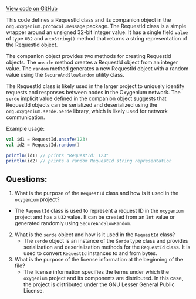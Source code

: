 [View code on GitHub](https://github.com/oxygenium/oxygenium/protocol/src/main/scala/org/oxygenium/protocol/message/RequestId.scala)

This code defines a RequestId class and its companion object in the `org.oxygenium.protocol.message` package. The RequestId class is a simple wrapper around an unsigned 32-bit integer value. It has a single field `value` of type `U32` and a `toString()` method that returns a string representation of the RequestId object.

The companion object provides two methods for creating RequestId objects. The `unsafe` method creates a RequestId object from an integer value. The `random` method generates a new RequestId object with a random value using the `SecureAndSlowRandom` utility class.

The RequestId class is likely used in the larger project to uniquely identify requests and responses between nodes in the Oxygenium network. The `serde` implicit value defined in the companion object suggests that RequestId objects can be serialized and deserialized using the `org.oxygenium.serde.Serde` library, which is likely used for network communication.

Example usage:

```scala
val id1 = RequestId.unsafe(123)
val id2 = RequestId.random()

println(id1) // prints "RequestId: 123"
println(id2) // prints a random RequestId string representation
```
## Questions: 
 1. What is the purpose of the `RequestId` class and how is it used in the `oxygenium` project?
   - The `RequestId` class is used to represent a request ID in the `oxygenium` project and has a `U32` value. It can be created from an `Int` value or generated randomly using `SecureAndSlowRandom`.
2. What is the `serde` object and how is it used in the `RequestId` class?
   - The `serde` object is an instance of the `Serde` type class and provides serialization and deserialization methods for the `RequestId` class. It is used to convert `RequestId` instances to and from bytes.
3. What is the purpose of the license information at the beginning of the file?
   - The license information specifies the terms under which the `oxygenium` project and its components are distributed. In this case, the project is distributed under the GNU Lesser General Public License.